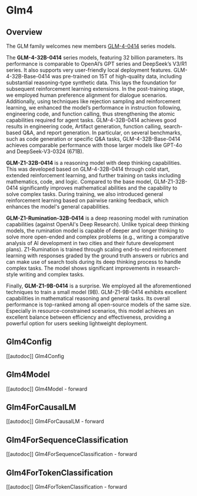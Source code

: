 <!--Copyright 2025 The GLM & ZhipuAI team and The HuggingFace Team. All rights reserved.

Licensed under the Apache License, Version 2.0 (the "License"); you may not use this file except in compliance with
the License. You may obtain a copy of the License at

http://www.apache.org/licenses/LICENSE-2.0

Unless required by applicable law or agreed to in writing, software distributed under the License is distributed on
an "AS IS" BASIS, WITHOUT WARRANTIES OR CONDITIONS OF ANY KIND, either express or implied. See the License for the
specific language governing permissions and limitations under the License.

⚠️ Note that this file is in Markdown but contain specific syntax for our doc-builder (similar to MDX) that may not be
rendered properly in your Markdown viewer.

-->

# Glm4

## Overview

The GLM family welcomes new members [GLM-4-0414](https://arxiv.org/pdf/2406.12793) series models.

The **GLM-4-32B-0414** series models, featuring 32 billion parameters. Its performance is comparable to OpenAI’s GPT
series and DeepSeek’s V3/R1 series. It also supports very user-friendly local deployment features. GLM-4-32B-Base-0414
was pre-trained on 15T of high-quality data, including substantial reasoning-type synthetic data. This lays the
foundation for subsequent reinforcement learning extensions. In the post-training stage, we employed human preference
alignment for dialogue scenarios. Additionally, using techniques like rejection sampling and reinforcement learning, we
enhanced the model’s performance in instruction following, engineering code, and function calling, thus strengthening
the atomic capabilities required for agent tasks. GLM-4-32B-0414 achieves good results in engineering code, Artifact
generation, function calling, search-based Q&A, and report generation. In particular, on several benchmarks, such as
code generation or specific Q&A tasks, GLM-4-32B-Base-0414 achieves comparable performance with those larger models like
GPT-4o and DeepSeek-V3-0324 (671B).

**GLM-Z1-32B-0414** is a reasoning model with deep thinking capabilities. This was developed based on GLM-4-32B-0414
through cold start, extended reinforcement learning, and further training on tasks including mathematics, code, and
logic. Compared to the base model, GLM-Z1-32B-0414 significantly improves mathematical abilities and the capability to
solve complex tasks. During training, we also introduced general reinforcement learning based on pairwise ranking
feedback, which enhances the model's general capabilities.

**GLM-Z1-Rumination-32B-0414** is a deep reasoning model with rumination capabilities (against OpenAI's Deep Research).
Unlike typical deep thinking models, the rumination model is capable of deeper and longer thinking to solve more
open-ended and complex problems (e.g., writing a comparative analysis of AI development in two cities and their future
development plans). Z1-Rumination is trained through scaling end-to-end reinforcement learning with responses graded by
the ground truth answers or rubrics and can make use of search tools during its deep thinking process to handle complex
tasks. The model shows significant improvements in research-style writing and complex tasks.

Finally, **GLM-Z1-9B-0414** is a surprise. We employed all the aforementioned techniques to train a small model (9B).
GLM-Z1-9B-0414 exhibits excellent capabilities in mathematical reasoning and general tasks. Its overall performance is
top-ranked among all open-source models of the same size. Especially in resource-constrained scenarios, this model
achieves an excellent balance between efficiency and effectiveness, providing a powerful option for users seeking
lightweight deployment.

## Glm4Config

[[autodoc]] Glm4Config

## Glm4Model

[[autodoc]] Glm4Model
    - forward

## Glm4ForCausalLM

[[autodoc]] Glm4ForCausalLM
    - forward

## Glm4ForSequenceClassification

[[autodoc]] Glm4ForSequenceClassification
    - forward

## Glm4ForTokenClassification

[[autodoc]] Glm4ForTokenClassification
    - forward
